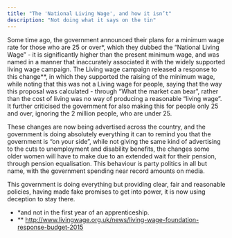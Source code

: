 ```yaml
---
title: "The 'National Living Wage', and how it isn’t"
description: "Not doing what it says on the tin"
---
```


Some time ago, the government announced their plans for a minimum wage rate for those who are 25 or over*, which they dubbed the “National Living Wage” - it is significantly higher than the present minimum wage, and was named in a manner that inaccurately associated it with the widely supported living wage campaign. The Living wage campaign released a response to this change**, in which they supported the raising of the minimum wage, while noting that this was not a Living wage for people, saying that the way this proposal was calculated - through “What the market can bear”, rather than the cost of living was no way of producing a reasonable “living wage”. It further criticised the government for also making this for people only 25 and over, ignoring the 2 million people, who are under 25.

These changes are now being advertised across the country, and the government is doing absolutely everything it can to remind you that the government is “on your side”, while not giving the same kind of advertising to the cuts to unemployment and disability benefits, the changes some older women will have to make due to an extended wait for their pension, through pension equalisation. This behaviour is party politics in all but name, with the government spending near record amounts on media.

This government is doing everything but providing clear, fair and reasonable policies, having made fake promises to get into power, it is now using deception to stay there.

* *and not in the first year of an apprenticeship.
* ** http://www.livingwage.org.uk/news/living-wage-foundation-response-budget-2015
